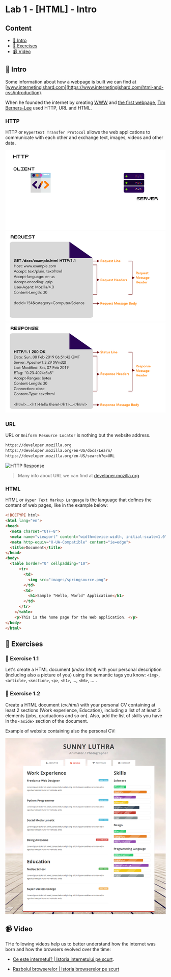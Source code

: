 # Lab 1 - [HTML] - Intro

## Content

- [🦉 Intro](#-Intro)
- [🎢 Exercises](#-Exercises)
- [📹 Video](#-Video)

## 🦉 Intro

Some information about how a webpage is built we can find at [www.internetingishard.com](https://www.internetingishard.com/html-and-css/introduction).

When he founded the internet by creating [WWW](https://en.wikipedia.org/wiki/World_Wide_Web) and [the first webpage](http://info.cern.ch/hypertext/WWW/TheProject.html), [Tim Berners-Lee](https://en.wikipedia.org/wiki/Tim_Berners-Lee) used HTTP, URL and HTML.

### HTTP

HTTP or `Hypertext Transfer Protocol` allows the web applications to communicate with each other and exchange text, images, videos and other data.

![HTTP Request/Response](HTTP-request-response-animation.gif)
![HTTP Request](http-request.png)
![HTTP Response](http-response.png)

### URL

URL or `Uniform Resource Locator` is nothing but the website address.

```sh
https://developer.mozilla.org
https://developer.mozilla.org/en-US/docs/Learn/
https://developer.mozilla.org/en-US/search?q=URL
```

![HTTP Response](https://developer.mozilla.org/en-US/docs/Learn/Common_questions/What_is_a_URL/mdn-url-all.png)

> Many info about URL we can find at [developer.mozilla.org](https://developer.mozilla.org/en-US/docs/Learn/Common_questions/What_is_a_URL).

### HTML

HTML or `Hyper Text Markup Language` is the language that defines the content of web pages, like in the example below:

```HTML
<!DOCTYPE html>
<html lang="en">
<head>
  <meta charset="UTF-8">
  <meta name="viewport" content="width=device-width, initial-scale=1.0">
  <meta http-equiv="X-UA-Compatible" content="ie=edge">
  <title>Document</title>
</head>
<body>
  <table border="0" cellpadding="10">
      <tr>
        <td>
          <img src="images/springsource.png">
        </td>
        <td>
          <h1>Sample "Hello, World" Application</h1>
        </td>
      </tr>
    </table>
    <p>This is the home page for the Web application. </p>
</body>
</html>
```

## 🎢 Exercises

### 💪 Exercise 1.1

Let's create a HTML document (*index.html*) with your personal description (including also a picture of you) using the semantic tags you know: ``<img>``,``<article>``, ``<section>``, ``<p>``, ``<h1>``, …, ``<h6>``, … .

### 💪 Exercise 1.2

Create a HTML document (*cv.html*) with your personal CV containing at least 2 sections (Work experience, Education), including a list of at least 3 elements (jobs, graduations and so on). Also, add the list of skills you have in the ``<aside>`` section of the document.

Example of website containing also the personal CV:

![Design website personal - resume](personal-website-resume.png)

## 📹 Video

THe following videos help us to better understand how the internet was born and how the browsers evolved over the time:

- [Ce este internetul? | Istoria internetului pe scurt](https://www.youtube.com/watch?v=ZEBlBo89QnQ).

- [Razboiul browserelor | Istoria browserelor pe scurt](https://www.youtube.com/watch?v=mrfK4DK4HW4)
